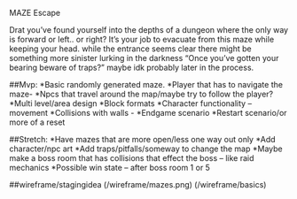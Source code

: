 MAZE Escape

Drat you’ve found yourself into the depths of a dungeon where the only way is forward or left.. or right?
It’s your job to evacuate from this maze while keeping your head. while the entrance seems clear there might be something more sinister lurking in the darkness
“Once you’ve gotten your bearing beware of traps?” maybe idk probably later in the process.


##Mvp:
*Basic randomly generated maze. 
*Player that has to navigate the maze-
*Npcs that travel around the map/maybe try to follow the player?
*Multi level/area design
*Block formats
*Character functionality – movement
*Collisions with walls - 
*Endgame scenario
*Restart scenario/or more of a reset

##Stretch:
*Have mazes that are more open/less one way out only
*Add character/npc art
*Add traps/pitfalls/someway to change the map
*Maybe make a boss room that has collisions that effect the boss – like raid mechanics
*Possible win state – after boss room 1 or 5


##wireframe/stagingidea
(/wireframe/mazes.png)
(/wireframe/basics)